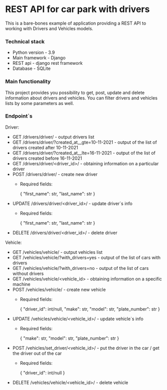 # REST API for car park with drivers

This is a bare-bones example of application providing a REST API to working with Drivers 
and Vehicles models.

### Technical stack 
+ Python version - 3.9
+ Main framework - Django 
+ REST api - django rest framework 
+ Database - SQLite

### Main functionality
This project provides you possibility to get, post, update and delete information about drivers
and vehicles. You can filter drivers and vehicles lists by some parameters as well.

### Endpoint`s

Driver:
+ GET /drivers/driver/ - output drivers list
+ GET /drivers/driver/?created_at__gte=10-11-2021 - output of the list of drivers created after 10-11-2021
+ GET /drivers/driver/?created_at__lte=16-11-2021 - output of the list of drivers created before 16-11-2021
+ GET /drivers/driver/<driver_id>/ - obtaining information on a particular driver
+ POST /drivers/driver/ - create new driver
  + Required fields:
  

    {
        "first_name": str,
        "last_name": str
    }
+ UPDATE /drivers/driver/<driver_id>/ - update driver`s info
  + Required fields:
  

    {
        "first_name": str,
        "last_name": str
    }
+ DELETE /drivers/driver/<driver_id>/ - delete driver

Vehicle:
+ GET /vehicles/vehicle/ - output vehicles list
+ GET /vehicles/vehicle/?with_drivers=yes - output of the list of cars with drivers
+ GET /vehicles/vehicle/?with_drivers=no - output of the list of cars without drivers
+ GET /vehicles/vehicle/<vehicle_id> - obtaining information on a specific machine
+ POST /vehicles/vehicle/ - create new vehicle
  + Required fields:
  

    {
        "driver_id": int/null,
        "make": str,
        "model": str,
        "plate_number": str
    }
+ UPDATE /vehicles/vehicle/<vehicle_id>/ - update vehicle`s info 
  + Required fields:
  

    {
        "make": str,
        "model": str,
        "plate_number": str 
    }
+ POST /vehicles/set_driver/<vehicle_id>/ - put the driver in the car / get the driver out of the car
  + Required fields:
  

    {
        "driver_id": int/null
    }
+ DELETE /vehicles/vehicle/<vehicle_id>/ - delete vehicle